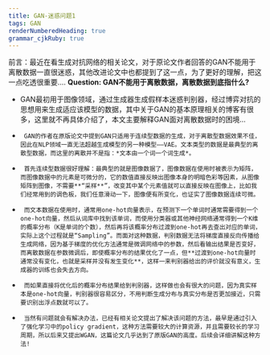 ```yaml
---
title: GAN-迷惑问题1
tags: GAN
renderNumberedHeading: true
grammar_cjkRuby: true
---
```



前言：最近在看生成对抗网络的相关论文，对于原论文作者回答的GAN不能用于离散数据一直很迷惑，其他改进论文中也都提到了这一点，为了更好的理解，把这一点吃透很重要....
**Question: GAN不能用于离散数据，离散数据到底指什么?**
		

 - GAN最初用于图像领域，通过生成器生成假样本迷惑判别器，经过博弈对抗的思想用来生成适应该模型的数据，其中关于GAN的基本原理相关的博客有很多，这里就不再具体介绍了，本文主要解释GAN面对离散数据时的困境...
 - 		GAN的作者在原版论文中提到GAN只适用于连续型数据的生成，对于离散型数据效果不佳，因此在NLP领域一直无法超越生成模型的另一种模型——VAE。文本类型的数据是最典型的离散型数据，而这里的离散并不是指：*文本由一个词一个词生成*。
 - 		首先连续型数据很好理解：最典型的就是图像数据了，图像数据在使用时被表示为矩阵，而图像数据中的元素是可微分的，它的数值直接反映出图像本身的明暗色彩等因素，从图像矩阵到图像，不需要**“采样**”，改变其中某个元素值就可以直接反映在图像上，比如我们经常用到的调色板，我们任意滑动一下，图像便有所变化，也证实了图像数据连续可微。
 - 		而文本数据在使用时，通常用one-hot向量表示，在预测下一个单词时通常需要得到一个one-hot向量，然后从词库中找到该单词，而使用分类器或其他神经网络通常得到一个K维的概率分布（K是单词的个数），然后再将该概率分布过渡到one-hot再去查出对应的单词，实际上这个过程就是“Sampling”。而面对这种数据，判别数据无法将梯度直接反向传播给生成网络，因为基于梯度的优化方法通常是微调网络中的参数，然后看输出结果是否变好，而离散数据在参数微调后，即使概率分布的结果优化了一点，但**过渡到one-hot向量时通常没有变化，也就是采样并没有发生变化**，这样一来判别器给出的评价就没有意义，生成器的训练也会失去方向。
 - 		而如果直接将优化后的概率分布结果给到判别器，这样做也会有很大的问题，因为真实样本是one-hot向量，判别器很容易区分，不用判断生成分布与真实分布是否更加接近，只需要识别出浮点数就可以了。
 - 		当然有问题就会有解决办法，已经有相关论文提出了解决该问题的方法，最早是通过引入了强化学习中的policy gradient，这种方法需要较大的计算资源，并且需要较长的学习周期，所以后来又提出WGAN，这篇论文几乎达到了原版GAN的高度。后续会详细讲解这种方法!